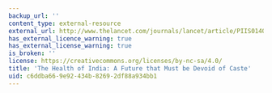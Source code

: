 ```yaml
---
backup_url: ''
content_type: external-resource
external_url: http://www.thelancet.com/journals/lancet/article/PIIS0140-6736(14)62261-3/
has_external_licence_warning: true
has_external_license_warning: true
is_broken: ''
license: https://creativecommons.org/licenses/by-nc-sa/4.0/
title: 'The Health of India: A Future that Must be Devoid of Caste'
uid: c6ddba66-9e92-434b-8269-2df88a934bb1
---
```

